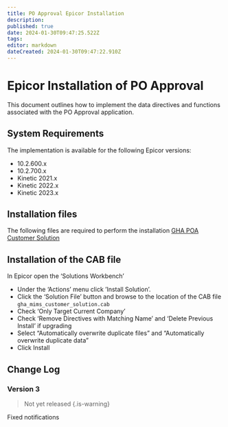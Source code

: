 ```yaml
---
title: PO Approval Epicor Installation
description: 
published: true
date: 2024-01-30T09:47:25.522Z
tags: 
editor: markdown
dateCreated: 2024-01-30T09:47:22.910Z
---
```


# Epicor Installation of PO Approval

This document outlines how to implement the data directives and functions associated with the PO Approval application.

## System Requirements

The implementation is available for the following Epicor versions:

- 10.2.600.x
- 10.2.700.x
- Kinetic 2021.x
- Kinetic 2022.x
- Kinetic 2023.x

## Installation files

The following files are required to perform the installation
[GHA POA Customer Solution](/epicor_cabs/gha_poa_customer_solution.cab)

## Installation of the CAB file

In Epicor open the ‘Solutions Workbench’

- Under the ‘Actions’ menu click ’Install Solution’.
- Click the ‘Solution File’ button and browse to the location of the CAB file `gha_mims_customer_solution.cab`
- Check ‘Only Target Current Company’
- Check ‘Remove Directives with Matching Name’ and ‘Delete Previous Install’ if upgrading
- Select “Automatically overwrite duplicate files” and “Automatically overwrite duplicate data”
- Click Install

## Change Log

### Version 3

> Not yet released
{.is-warning}

Fixed notifications

